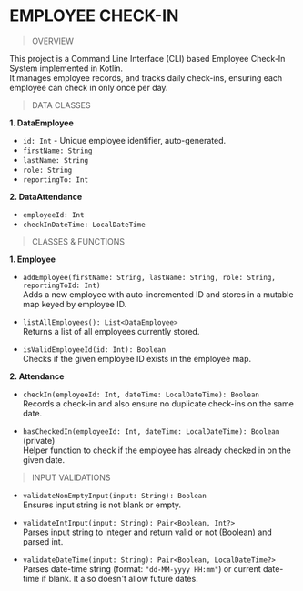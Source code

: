 # EMPLOYEE CHECK-IN

> OVERVIEW

This project is a Command Line Interface (CLI) based Employee Check-In System implemented in Kotlin.  
It manages employee records, and tracks daily check-ins, ensuring each employee can check in only once per day.

> DATA CLASSES

**1. DataEmployee**

  - `id: Int` - Unique employee identifier, auto-generated.  
  - `firstName: String` 
  - `lastName: String` 
  - `role: String` 
  - `reportingTo: Int` 

**2. DataAttendance**

  - `employeeId: Int`
  - `checkInDateTime: LocalDateTime` 

> CLASSES & FUNCTIONS

**1. Employee**

- `addEmployee(firstName: String, lastName: String, role: String, reportingToId: Int)`  
  Adds a new employee with auto-incremented ID and stores in a mutable map keyed by employee ID.

- `listAllEmployees(): List<DataEmployee>`  
  Returns a list of all employees currently stored.

- `isValidEmployeeId(id: Int): Boolean`  
  Checks if the given employee ID exists in the employee map.

**2. Attendance**

- `checkIn(employeeId: Int, dateTime: LocalDateTime): Boolean`  
  Records a check-in and also ensure no duplicate check-ins on the same date.

- `hasCheckedIn(employeeId: Int, dateTime: LocalDateTime): Boolean` (private)  
  Helper function to check if the employee has already checked in on the given date.

> INPUT VALIDATIONS

- `validateNonEmptyInput(input: String): Boolean`  
  Ensures input string is not blank or empty.

- `validateIntInput(input: String): Pair<Boolean, Int?>`  
  Parses input string to integer and return valid or not (Boolean) and parsed int.

- `validateDateTime(input: String): Pair<Boolean, LocalDateTime?>`  
  Parses date-time string (format: `"dd-MM-yyyy HH:mm"`) or current date-time if blank.
  It also doesn't allow future dates.
